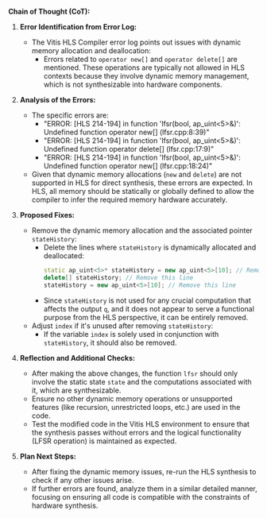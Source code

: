 **Chain of Thought (CoT):**

1. **Error Identification from Error Log:**
   - The Vitis HLS Compiler error log points out issues with dynamic memory allocation and deallocation:
     - Errors related to `operator new[]` and `operator delete[]` are mentioned. These operations are typically not allowed in HLS contexts because they involve dynamic memory management, which is not synthesizable into hardware components.

2. **Analysis of the Errors:**
   - The specific errors are:
     - "ERROR: [HLS 214-194] in function 'lfsr(bool, ap_uint<5>&)': Undefined function operator new[] (lfsr.cpp:8:39)"
     - "ERROR: [HLS 214-194] in function 'lfsr(bool, ap_uint<5>&)': Undefined function operator delete[] (lfsr.cpp:17:9)"
     - "ERROR: [HLS 214-194] in function 'lfsr(bool, ap_uint<5>&)': Undefined function operator new[] (lfsr.cpp:18:24)"
   - Given that dynamic memory allocations (`new` and `delete`) are not supported in HLS for direct synthesis, these errors are expected. In HLS, all memory should be statically or globally defined to allow the compiler to infer the required memory hardware accurately.

3. **Proposed Fixes:**
   - Remove the dynamic memory allocation and the associated pointer `stateHistory`:
     - Delete the lines where `stateHistory` is dynamically allocated and deallocated:
       ```cpp
       static ap_uint<5>* stateHistory = new ap_uint<5>[10]; // Remove this line
       delete[] stateHistory; // Remove this line
       stateHistory = new ap_uint<5>[10]; // Remove this line
       ```
     - Since `stateHistory` is not used for any crucial computation that affects the output `q`, and it does not appear to serve a functional purpose from the HLS perspective, it can be entirely removed.
   - Adjust `index` if it's unused after removing `stateHistory`:
     - If the variable `index` is solely used in conjunction with `stateHistory`, it should also be removed.

4. **Reflection and Additional Checks:**
   - After making the above changes, the function `lfsr` should only involve the static state `state` and the computations associated with it, which are synthesizable.
   - Ensure no other dynamic memory operations or unsupported features (like recursion, unrestricted loops, etc.) are used in the code.
   - Test the modified code in the Vitis HLS environment to ensure that the synthesis passes without errors and the logical functionality (LFSR operation) is maintained as expected.

5. **Plan Next Steps:**
   - After fixing the dynamic memory issues, re-run the HLS synthesis to check if any other issues arise.
   - If further errors are found, analyze them in a similar detailed manner, focusing on ensuring all code is compatible with the constraints of hardware synthesis.